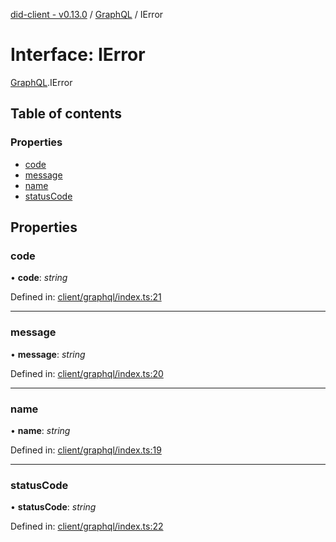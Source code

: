 [did-client - v0.13.0](../README.md) / [GraphQL](../modules/graphql.md) / IError

# Interface: IError

[GraphQL](../modules/graphql.md).IError

## Table of contents

### Properties

- [code](graphql.ierror.md#code)
- [message](graphql.ierror.md#message)
- [name](graphql.ierror.md#name)
- [statusCode](graphql.ierror.md#statuscode)

## Properties

### code

• **code**: *string*

Defined in: [client/graphql/index.ts:21](https://github.com/Puzzlepart/did/blob/dev/client/graphql/index.ts#L21)

___

### message

• **message**: *string*

Defined in: [client/graphql/index.ts:20](https://github.com/Puzzlepart/did/blob/dev/client/graphql/index.ts#L20)

___

### name

• **name**: *string*

Defined in: [client/graphql/index.ts:19](https://github.com/Puzzlepart/did/blob/dev/client/graphql/index.ts#L19)

___

### statusCode

• **statusCode**: *string*

Defined in: [client/graphql/index.ts:22](https://github.com/Puzzlepart/did/blob/dev/client/graphql/index.ts#L22)
